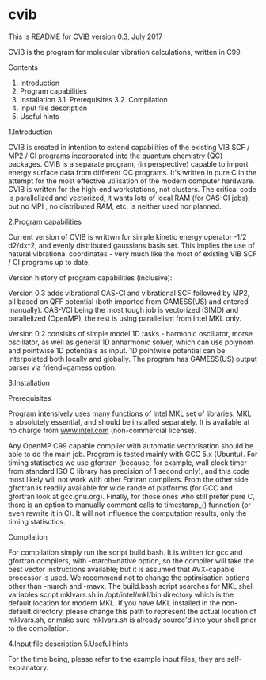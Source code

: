 # cvib
This is README for CVIB version 0.3, July 2017

CVIB is the program for molecular vibration calculations, written in C99.

Contents
1. Introduction
2. Program capabilities
3. Installation
3.1. Prerequisites
3.2. Compilation
4. Input file description
5. Useful hints

1.Introduction

CVIB is created in intention to extend capabilities of the existing VIB SCF / MP2 / CI programs incorporated into the quantum chemistry (QC) packages. CVIB is a separate program, (in perspective) capable to import energy surface data from different QC programs. It's written in pure C in the attempt for the most effective utilisation of the modern computer hardware. CVIB is written for the high-end workstations, not clusters. The critical code is parallelized and vectorized, it wants lots of local RAM (for CAS-CI jobs); but no MPI , no distributed RAM, etc, is neither used nor planned. 

2.Program capabilities

Current version of CVIB is writtwn for simple kinetic energy operator -1/2 d2/dx^2, and evenly distributed gaussians basis set. This implies the use of natural vibrational coordinates - very much like the most of existing VIB SCF / CI programs up to date. 

Version history of program capabilities (inclusive):

Version 0.3 adds vibrational CAS-CI and vibrational SCF followed by MP2, all based on QFF potential (both imported from GAMESS(US) and entered manually). CAS-VCI being the most tough job is vectorized (SIMD) and parallelized (OpenMP), the rest is using parallelism from Intel MKL only.

Version 0.2 consisits of simple model 1D tasks - harmonic oscillator, morse oscillator, as well as general 1D anharmonic solver, which can use polynom and pointwise 1D potentials as input. 1D pointwise potential can be interpolated both locally and globally. The program has GAMESS(US) output parser via friend=gamess option.

3.Installation

Prerequisites

Program intensively uses many functions of Intel MKL set of libraries. MKL is absolutely essential, and should be installed separately. It is available at no charge from www.intel.com (non-commercial license). 

Any OpenMP C99 capable compiler with automatic vectorisation should be able to do the main job. Program is tested mainly with GCC 5.x (Ubuntu). For timing statisctics we use gfortran (because, for example, wall clock timer from standard ISO C library has precision of 1 second only), and this code most likely will not work with other Fortran compilers. From the other side, gfrotran is readily available for wide rande of platforms (for GCC and gfortran look at gcc.gnu.org). Finally, for those ones who still prefer pure C, there is an option to manually comment calls to timestamp_() funnction (or even rewrite it in C). It will not influence the computation results, only the timing statisctics.

Compilation

For compilation simply run the script build.bash. It is written for gcc and gfortran compilers, with -march=native option, so the compiler will take the best vector instructions available; but it is assumed that AVX-capable processor is used. We recommend not to change the optimisation options other than -march and -mavx. The build.bash script searches for MKL shell variables script mklvars.sh in /opt/intel/mkl/bin directory which is the default location for modern MKL. If you have MKL installed in the non-default directory, please change this path to represent the actual location of mklvars.sh, or make sure mklvars.sh is already source'd into your shell prior to the compilation. 

4.Input file description 5.Useful hints

For the time being, please refer to the example input files, they are self-explanatory.
